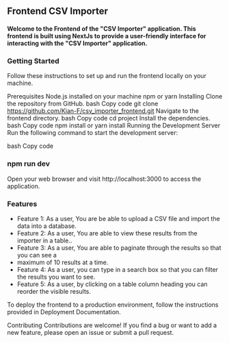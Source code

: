 ## Frontend CSV Importer
#### Welcome to the Frontend of the "CSV Importer" application. This frontend is built using NextJs to provide a user-friendly interface for interacting with the "CSV Importer" application.

### Getting Started
Follow these instructions to set up and run the frontend locally on your machine.

Prerequisites
Node.js installed on your machine
npm or yarn
Installing
Clone the repository from GitHub.
bash
Copy code
git clone https://github.com/Kian-F/csv_importer_frontend.git
Navigate to the frontend directory.
bash
Copy code
cd project
Install the dependencies.
bash
Copy code
npm install or yarn install
Running the Development Server
Run the following command to start the development server:

bash
Copy code
### npm run dev
Open your web browser and visit http://localhost:3000 to access the application.

### Features
* Feature 1: As a user, You are be able to upload a CSV file and import the data into
a database.
* Feature 2: As a user, You are able to view these results from the importer in a table..
* Feature 3: As a user, You are able to paginate through the results so that you can see a
* maximum of 10 results at a time.
* Feature 4: As a user, you can type in a search box so that you can filter the results you want to see.
* Feature 5: As a user, by clicking on a table column heading you can reorder the visible results.

To deploy the frontend to a production environment, follow the instructions provided in Deployment Documentation.

Contributing
Contributions are welcome! If you find a bug or want to add a new feature, please open an issue or submit a pull request.